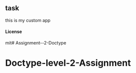 ## task

this is my custom app

#### License

mit# Assignment--2-Doctype
# Doctype-level-2-Assignment
